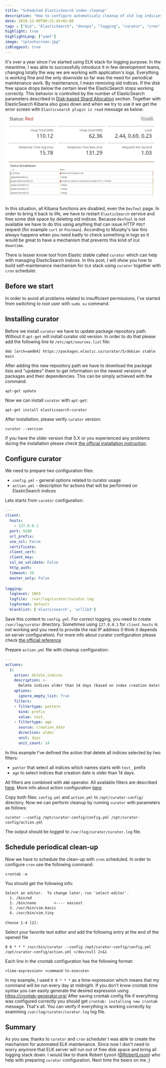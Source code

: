 ```yaml
---
title: "Scheduled ElasticSearch index cleanup"
description: "How to configure automaticaly cleanup of old log indicies in ELK"
date: 2018-12-09T00:21:45+02:00
tags : ["ELK", "ElasticSearch", "devops", "logging", "curator", "cron" ]
highlight: true
highlightLang: ["yaml"]
image: "splashscreen.jpg"
isBlogpost: true
---
```



It's over a year since I've started using ELK stack for logging purpose. In the meantime, I was able to successfully introduce it in few development teams, changing totally the way we are working with application's logs. Everything is working fine and the only downside so far was the need for periodical maintenance work. By maintenance, I mean removing old indices. If the disk free space drops below the certain level the ElasticSearch stops working correctly. This behavior is controlled by the number of ElasticSearch parameters described in  [Disk-based Shard Allocation](https://www.elastic.co/guide/en/elasticsearch/reference/current/disk-allocator.html) section. Together with ElasticSearch Kibana also goes down and when we try to use it we get the error screen with `Elasticsearch plugin is read` message as below:

![broken elastic](elastic_is_down.jpg)

In this situation, all Kibana functions are disabled, even the `DevTool` page. In order to bring it back to life, we have to restart `ElasticSearch` service and free some disk space by deleting old indices. Because `DevTool` is not available we have to do this using anything that can issue HTTP `POST` request (for example `curl` or `Postman`). According to Murphy's law this always happens when you need badly to check something in logs so it would be great to have a mechanism that prevents this kind of `ELK downtime`.

There is lesser know tool from Elastic stable called `curator` which can help with managing ElasticSearch indices. In this post, I will show you how to build self-maintenance mechanism for `ELK` stack using `curator` together with `cron` scheduler.


## Before we start
In order to avoid all problems related to insufficient permissions, I've started from switching to root user with `sudo su` command.

## Installing curator

Before we install `curator` we have to update package repository path. Without it `apt-get` will install curator old version. In order to do that please add the following line to `/etc/apt/sources.list` file:

```plaintext
deb [arch=amd64] https://packages.elastic.co/curator/5/debian stable main
```

After adding this new repository path we have to download the package lists and "updates" them to get information on the newest versions of packages and their dependencies. This can be simply achieved with the command:

```shell
apt-get update
```

Now we can install `curator` with `apt-get`:

```shell
apt-get install elasticsearch-curator
```

After installation, please verify `curator` version:

```shell
curator --version
```
If you have the older version that 5.X or you experienced any problems during the installation please check [the official installation instruction](https://www.elastic.co/guide/en/elasticsearch/client/curator/current/apt-repository.html).


## Configure curator
We need to prepare two configuration files:

- `config.yml` - general options related to curator usage
- `action.yml` -  description for actions that will be performed on ElasticSearch indices

Lets starts from  `curator` configuration:

```yaml
---
client:
  hosts:
    - 127.0.0.1
  port: 9200
  url_prefix:
  use_ssl: False
  certificate:
  client_cert:
  client_key:
  ssl_no_validate: False
  http_auth:
  timeout: 30
  master_only: False

logging:
  loglevel: INFO
  logfile:  /var/log/curator/curator.log
  logformat: default
  blacklist: ['elasticsearch', 'urllib3']
```
Save this content to `config.yml`. For correct logging, you need to create `/var/log/curator` directory.
Sometimes using `127.0.0.1` for `client.hosts` is not working and you need to provide the real IP address (I think it depends on server configuration).  For more info about curator configuration please check [the official reference](https://www.elastic.co/guide/en/elasticsearch/client/curator/5.x/configfile.html)


Prepare `action.yml` file with cleanup configuration:

```yaml
---
actions:
  1:
    action: delete_indices
    description: >-
      Delete indices older than 14 days (based on index creation date)
    options:
      ignore_empty_list: True
    filters:
    - filtertype: pattern
      kind: prefix
      value: test_
    - filtertype: age
      source: creation_date
      direction: older
      unit: days
      unit_count: 14

```

In this example I've defined the action that delete all indices selected by two filters: 

- `patter` that select all indices which names starts with `test_` prefix 
- `age` to select indices that creation date is older than 14 days. 

All filters are combined with `AND` operator. All available filters are described [here](https://www.elastic.co/guide/en/elasticsearch/client/curator/5.x/filters.html).  More info about action configuration [here](https://www.elastic.co/guide/en/elasticsearch/client/curator/5.x/actions.html) 


Copy both files: `config.yml` and `action.yml` to `/opt/curator-config/` directory. Now we can perform cleanup by running `curator` with parameters as follows:

```shell
curator --config /opt/curator-config/config.yml /opt/curator-config/action.yml
```

The output should be logged to `/var/log/curator/curator.log` file.

## Schedule periodical clean-up

Now we have to schedule the clean-up with `cron` scheduled. In order to configure `cron` use the following command:

```shell
crontab -e
```

You should get the following info:

```shell
Select an editor.  To change later, run 'select-editor'.
  1. /bin/ed
  2. /bin/nano        <---- easiest
  3. /usr/bin/vim.basic
  4. /usr/bin/vim.tiny

Choose 1-4 [2]:
```

Select your favorite text editor and add the following entry at the end of the opened file

```shell
0 0 * * * /usr/bin/curator --config /opt/curator-config/config.yml /opt/curator-config/action.yml >/dev/null 2>&1
```

Each line in the crontab configuration has the following format:

```
<time-expression> <command-to-execute>
```

In my example, I used `0 0 * * *` as a time-expression which means that my command will be run every day at midnight. If you don't know crontab time syntax you can easily generate the desired expression using https://crontab-generator.org/ After saving crontab config file if everything was configured correctly you should get `crontab: installing new crontab` message. That's all. You can verify if everything is working correctly by examining `/var/log/curator/curator.log`  log file.


## Summary
As you saw, thanks to `curator` and `cron` scheduler I was able to create the mechanism for automated ELK maintenance. Since now I don't need to worry anymore that ELK server will run out of free disk space and bring all logging stack down. I would like to thank Robert Łysoń ([@RobertLyson](https://twitter.com/RobertLyson)) who help with preparing  `curator` configuration. Next time the beers on me ;)